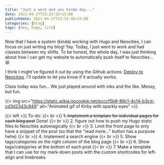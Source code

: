 ```yaml
---
title: "Just a work and uni kinda day..."
date: 2021-04-27T23:23:32+15:00
publishdate: 2021-04-27T23:55:46+15:00
categories: [blog]
tags: [dev, hugo, life]
---
```


Now that I have a system (kinda) working with Hugo and Neocities, I can focus on just writing my blog! Yay. Today, I just went to work and had classes between my shifts. To be honest, the whole day, I was just thinking about how I can get my website to automatically push itself to Neocities... :satisfied:

I think I might've figured it out by using the Github actions: [Deploy to Neocities](https://github.com/marketplace/actions/deploy-to-neocities). I'll update to let you know if it actually works.

Class today was fun... We just played around with inks and the like. Messy, but fun.
 
{{< img src="https://static.wikia.nocookie.net/ecccf5b8-89c1-4c14-b3cd-cd3d2343c849" alt="Animated gif of Kirby with sparkly eyes" >}}

<!--more-->

{{< left >}}
To-do: {{< br >}}
<strike> 1. Implement a template for individual pages for each blog post</strike> Done! {{< br >}}
2. figure out how to push my Hugo static files to Neocities automagically  {{< br >}}
3. Limit the front page to only have a snippet of the post (so that the "read more..." button has a purpose hehe)  {{< br >}}
4. Implement a search engine  {{< br >}}
5. Show tags/categories on the right column of the blog page  {{< br >}}
6. Show tags/categories at the bottom of each post {{< br >}}
7. Make a template that I can use for my mark-down posts with the custom shortcodes for left-align and linebreaks 